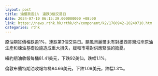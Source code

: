 ```yaml
---
layout: post
title: 油價跌逾1%　連跌3個交易日
date: 2024-07-10 06:15:39.000000000 +08:00
link: https://news.rthk.hk/rthk/ch/component/k2/1760942-20240710.htm
categories: rthk
---
```


原油期貨價格跌逾1%，連跌第3個交易日。颶風貝麗爾未有對墨西哥灣沿岸原油生產和煉油基礎設施造成重大損失，緩和市場對供應緊張的擔憂。

紐約期油收報每桶81.41美元，下跌92美仙，跌幅1.1%。

倫敦布蘭特期油收報每桶84.66美元，下跌1.09美元，跌幅1.3%。
